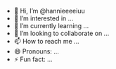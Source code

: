 - 👋 Hi, I’m @hannieeeeiuu
- 👀 I’m interested in ...
- 🌱 I’m currently learning ...
- 💞️ I’m looking to collaborate on ...
- 📫 How to reach me ...
- 😄 Pronouns: ...
- ⚡ Fun fact: ...

<!---
hannieeeeiuu/hannieeeeiuu is a ✨ special ✨ repository because its `README.md` (this file) appears on your GitHub profile.
You can click the Preview link to take a look at your changes.
--->
